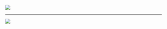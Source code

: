 
![](https://github-readme-stats.vercel.app/api/top-langs/?username=Chisom2K&theme=great-gatsby&hide_border=false&include_all_commits=false&count_private=false&layout=compact)

---
[![](https://visitcount.itsvg.in/api?id=Chisom2K&icon=0&color=0)](https://visitcount.itsvg.in)

<!-- Proudly created with GPRM ( https://gprm.itsvg.in ) -->

